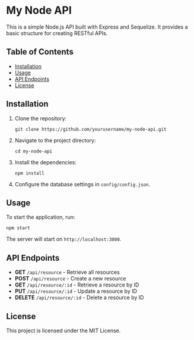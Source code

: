 # My Node API

This is a simple Node.js API built with Express and Sequelize. It provides a basic structure for creating RESTful APIs.

## Table of Contents

- [Installation](#installation)
- [Usage](#usage)
- [API Endpoints](#api-endpoints)
- [License](#license)

## Installation

1. Clone the repository:
   ```
   git clone https://github.com/yourusername/my-node-api.git
   ```

2. Navigate to the project directory:
   ```
   cd my-node-api
   ```

3. Install the dependencies:
   ```
   npm install
   ```

4. Configure the database settings in `config/config.json`.

## Usage

To start the application, run:
```
npm start
```

The server will start on `http://localhost:3000`.

## API Endpoints

- **GET** `/api/resource` - Retrieve all resources
- **POST** `/api/resource` - Create a new resource
- **GET** `/api/resource/:id` - Retrieve a resource by ID
- **PUT** `/api/resource/:id` - Update a resource by ID
- **DELETE** `/api/resource/:id` - Delete a resource by ID

## License

This project is licensed under the MIT License.